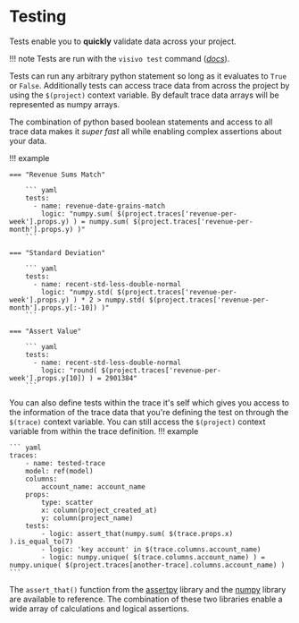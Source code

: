 # Testing

Tests enable you to **quickly** validate data across your project.  

!!! note
    Tests are run with the `visivo test` command (_[docs](../../reference/cli/#test)_).

Tests can run any arbitrary python statement so long as it evaluates to `True` or `False`. Additionally tests can access trace data from across the project by using the `$(project)` context variable. By default trace data arrays will be represented as numpy arrays. 

The combination of python based boolean statements and access to all trace data makes it _super fast_ all while enabling complex assertions about your data. 

!!! example

    === "Revenue Sums Match"
   
        ``` yaml
        tests:
          - name: revenue-date-grains-match
            logic: "numpy.sum( $(project.traces['revenue-per-week'].props.y) ) = numpy.sum( $(project.traces['revenue-per-month'].props.y) )"
        ```

    === "Standard Deviation"
   
        ``` yaml
        tests:
          - name: recent-std-less-double-normal
            logic: "numpy.std( $(project.traces['revenue-per-week'].props.y) ) * 2 > numpy.std( $(project.traces['revenue-per-month'].props.y[:-10]) )"
        ```

    === "Assert Value"
   
        ``` yaml
        tests:
          - name: recent-std-less-double-normal
            logic: "round( $(project.traces['revenue-per-week'].props.y[10]) ) = 2901384"
        ```

You can also define tests within the trace it's self which gives you access to the information of the trace data that you're defining the test on through the `$(trace)` context variable. You can still access the `$(project)` context variable from within the trace definition. 
!!! example 

    ``` yaml
    traces:
        - name: tested-trace
        model: ref(model)
        columns:
            account_name: account_name
        props:
            type: scatter
            x: column(project_created_at)
            y: column(project_name)
        tests:
            - logic: assert_that(numpy.sum( $(trace.props.x) ).is_equal_to(7)
            - logic: 'key account' in $(trace.columns.account_name)
            - logic: numpy.unique( $(trace.columns.account_name) ) = numpy.unique( $(project.traces[another-trace].columns.account_name) ) 
    ```
The `assert_that()` function from the [assertpy](https://assertpy.github.io/) library and the [numpy](https://numpy.org/doc/stable/index.html) library are available to reference. The combination of these two libraries enable a wide array of calculations and logical assertions. 